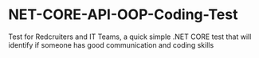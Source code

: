 # NET-CORE-API-OOP-Coding-Test
Test for Redcruiters and IT Teams, a quick simple .NET CORE test that will identify if someone has good communication and coding skills
